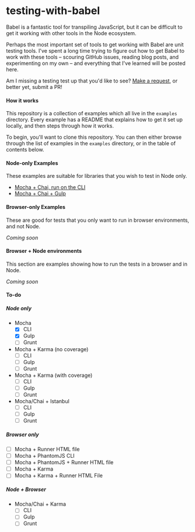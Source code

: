 # testing-with-babel

Babel is a fantastic tool for transpiling JavaScript, but it can be difficult
to get it working with other tools in the Node ecosystem.

Perhaps the most important set of tools to get working with Babel are unit
testing tools. I've spent a long time trying to figure out how to get Babel
to work with these tools – scouring GitHub issues, reading blog posts, and
experimenting on my own – and everything that I've learned will be posted
here.

Am I missing a testing test up that you'd like to see?
[Make a request](https://github.com/jmeas/testing-with-babel), or better yet,
submit a PR!

#### How it works

This repository is a collection of examples which all live in the `examples`
directory. Every example has a README that explains how to get it
set up locally, and then steps through how it works.

To begin, you'll want to clone this repository. You can then either browse
through the list of examples in the `examples` directory, or in the table
of contents below.

#### Node-only Examples

These examples are suitable for libraries that you wish to test in Node only.

- [Mocha + Chai, run on the CLI](examples/mocha-cli)
- [Mocha + Chai + Gulp](examples/mocha-gulp)

#### Browser-only Examples

These are good for tests that you only want to run in browser environments,
and not Node.

*Coming soon*

#### Browser + Node environments

This section are examples showing how to run the tests in a browser and in Node.

*Coming soon*

#### To-do

##### Node only

- Mocha
  - [x] CLI
  - [x] Gulp
  - [ ] Grunt
- Mocha + Karma (no coverage)
  - [ ] CLI
  - [ ] Gulp
  - [ ] Grunt
- Mocha + Karma (with coverage)
  - [ ] CLI
  - [ ] Gulp
  - [ ] Grunt
- Mocha/Chai + Istanbul
  - [ ] CLI
  - [ ] Gulp
  - [ ] Grunt

##### Browser only

- [ ] Mocha + Runner HTML file
- [ ] Mocha + PhantomJS CLI
- [ ] Mocha + PhantomJS + Runner HTML file
- [ ] Mocha + Karma
- [ ] Mocha + Karma + Runner HTML File

##### Node + Browser

- Mocha/Chai + Karma
  - [ ] CLI
  - [ ] Gulp
  - [ ] Grunt
